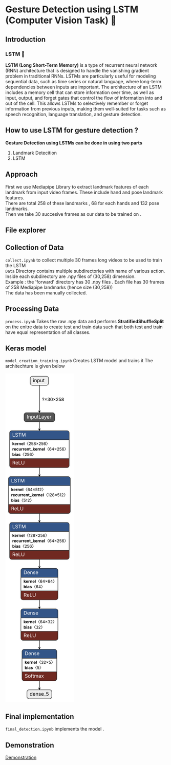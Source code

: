 # Gesture Detection using LSTM (Computer Vision Task) 🤖
## Introduction 
### LSTM 🧠

**LSTM (Long Short-Term Memory)** is a type of recurrent neural network (RNN) architecture that is designed to handle the vanishing gradient problem in traditional RNNs. LSTMs are particularly useful for modeling sequential data, such as time series or natural language, where long-term dependencies between inputs are important. The architecture of an LSTM includes a memory cell that can store information over time, as well as input, output, and forget gates that control the flow of information into and out of the cell. This allows LSTMs to selectively remember or forget information from previous inputs, making them well-suited for tasks such as speech recognition, language translation, and gesture detection.<br>

How to use LSTM for gesture detection ?
--

**Gesture Detection using LSTMs can be done in using two parts**
1. Landmark Detecition 
2. LSTM

Approach
--
First we use Mediapipe Library to extract landmark features of each landmark from input video frames. These include hand and pose landmark features. <br>
There are total 258 of these landmarks , 68 for each hands and 132 pose landmarks. <br>
Then we take 30 succesive frames as our data to be trained on .

## File explorer 
Collection of Data
--
`collect.ipynb` to collect multiple 30 frames long videos to be used to train the LSTM <br>
`Data` Directory contains multiple subdirectories with name of various action. Inside each subdirectory are .npy files of (30,258) dimension.<br>
Example : the 'forward' directory has 30 .npy files . Each file has 30 frames of 258 Mediapipe landmarks (hence size (30,258))<br>
The data has been manually collected.

Processing Data
--
`process.ipynb` Takes the raw .npy data and performs **StratifiedShuffleSplit** on the enitre data to create test and train data such that both test and train have equal representation of all classes. <br>

Keras model
--
`model_creation_training.ipynb` Creates LSTM model and trains it 
The architechture is given below <br>

![Model](model.h5.svg)

## Final implementation 

`final_detection.ipynb` implements the model .

## Demonstration 
[Demonstration](https://youtu.be/kc1Ywcgmrwk?si=CJ8mpgfKXV1gOQVu)